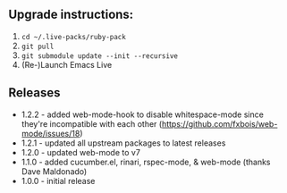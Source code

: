 ## Upgrade instructions:
1. `cd ~/.live-packs/ruby-pack`
1. `git pull`
1. `git submodule update --init --recursive`
1. (Re-)Launch Emacs Live

## Releases
* 1.2.2 - added web-mode-hook to disable whitespace-mode since they're incompatible with each other (https://github.com/fxbois/web-mode/issues/18)
* 1.2.1 - updated all upstream packages to latest releases
* 1.2.0 - updated web-mode to v7
* 1.1.0 - added cucumber.el, rinari, rspec-mode, & web-mode (thanks Dave Maldonado)
* 1.0.0 - initial release
